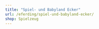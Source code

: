 ```yaml
---
title: "Spiel- und Babyland Ecker"
url: /eferding/spiel-und-babyland-ecker/
shop: Spielzeug
---
```

